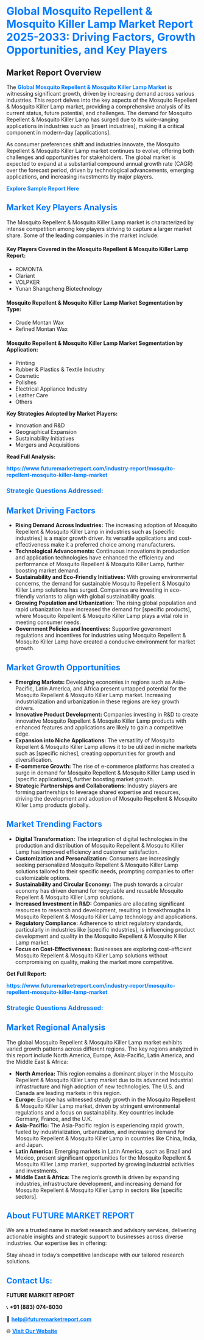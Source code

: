 <h1 style="color: #007BFF;">Global Mosquito Repellent & Mosquito Killer Lamp Market Report 2025-2033: Driving Factors, Growth Opportunities, and Key Players</h1>

<section id="overview">
<h2>Market Report Overview</h2>
<p>The <a href="https://www.futuremarketreport.com/industry-report/mosquito-repellent-mosquito-killer-lamp-market" style="color: #007BFF; text-decoration: none;"><strong>Global Mosquito Repellent & Mosquito Killer Lamp Market</strong></a> is witnessing significant growth, driven by increasing demand across various industries. This report delves into the key aspects of the Mosquito Repellent & Mosquito Killer Lamp market, providing a comprehensive analysis of its current status, future potential, and challenges. The demand for Mosquito Repellent & Mosquito Killer Lamp has surged due to its wide-ranging applications in industries such as [insert industries], making it a critical component in modern-day [applications].</p>
<p>As consumer preferences shift and industries innovate, the Mosquito Repellent & Mosquito Killer Lamp market continues to evolve, offering both challenges and opportunities for stakeholders. The global market is expected to expand at a substantial compound annual growth rate (CAGR) over the forecast period, driven by technological advancements, emerging applications, and increasing investments by major players.</p>
</section>

<section id="overview">
<p><a href="https://www.futuremarketreport.com/request-sample/reportId=37750" style="color: #007BFF; text-decoration: none;"><strong>Explore Sample Report Here</strong></a></p>
</section>

<section id="key-players">
<h2 style="color: #007BFF;">Market Key Players Analysis</h2>
<p>The Mosquito Repellent & Mosquito Killer Lamp market is characterized by intense competition among key players striving to capture a larger market share. Some of the leading companies in the market include:</p>
<h4>Key Players Covered in the Mosquito Repellent & Mosquito Killer Lamp Report:</h4>
<ul><li>ROMONTA</li><li>Clariant</li><li>VOLPKER</li><li>Yunan Shangcheng Biotechnology</li></ul>
<h4>Mosquito Repellent & Mosquito Killer Lamp Market Segmentation by Type:</h4>
<ul><li>Crude Montan Wax</li><li>Refined Montan Wax</li></ul>

<h4>Mosquito Repellent & Mosquito Killer Lamp Market Segmentation by Application:</h4>
<ul><li>Printing</li><li>Rubber &amp; Plastics &amp; Textile Industry</li><li>Cosmetic</li><li>Polishes</li><li>Electrical Appliance Industry</li><li>Leather Care</li><li>Others</li></ul>
<p><strong>Key Strategies Adopted by Market Players:</strong></p>
<ul>
<li>Innovation and R&D</li>
<li>Geographical Expansion</li>
<li>Sustainability Initiatives</li>
<li>Mergers and Acquisitions</li>
</ul>
</section>

<section>
<p><strong>Read Full Analysis: </strong></p><a href="https://www.futuremarketreport.com/industry-report/mosquito-repellent-mosquito-killer-lamp-market" style="color: #007BFF; text-decoration: none;"><strong>https://www.futuremarketreport.com/industry-report/mosquito-repellent-mosquito-killer-lamp-market</strong></a>
<h3 style="color: #007BFF;">Strategic Questions Addressed:</h3>
</section>

<section id="driving-factors">
<h2 style="color: #007BFF;">Market Driving Factors</h2>
<ul>
<li><strong>Rising Demand Across Industries:</strong> The increasing adoption of Mosquito Repellent & Mosquito Killer Lamp in industries such as [specific industries] is a major growth driver. Its versatile applications and cost-effectiveness make it a preferred choice among manufacturers.</li>
<li><strong>Technological Advancements:</strong> Continuous innovations in production and application technologies have enhanced the efficiency and performance of Mosquito Repellent & Mosquito Killer Lamp, further boosting market demand.</li>
<li><strong>Sustainability and Eco-Friendly Initiatives:</strong> With growing environmental concerns, the demand for sustainable Mosquito Repellent & Mosquito Killer Lamp solutions has surged. Companies are investing in eco-friendly variants to align with global sustainability goals.</li>
<li><strong>Growing Population and Urbanization:</strong> The rising global population and rapid urbanization have increased the demand for [specific products], where Mosquito Repellent & Mosquito Killer Lamp plays a vital role in meeting consumer needs.</li>
<li><strong>Government Policies and Incentives:</strong> Supportive government regulations and incentives for industries using Mosquito Repellent & Mosquito Killer Lamp have created a conducive environment for market growth.</li>
</ul>
</section>

<section id="growth-opportunities">
<h2 style="color: #007BFF;">Market Growth Opportunities</h2>
<ul>
<li><strong>Emerging Markets:</strong> Developing economies in regions such as Asia-Pacific, Latin America, and Africa present untapped potential for the Mosquito Repellent & Mosquito Killer Lamp market. Increasing industrialization and urbanization in these regions are key growth drivers.</li>
<li><strong>Innovative Product Development:</strong> Companies investing in R&D to create innovative Mosquito Repellent & Mosquito Killer Lamp products with enhanced features and applications are likely to gain a competitive edge.</li>
<li><strong>Expansion into Niche Applications:</strong> The versatility of Mosquito Repellent & Mosquito Killer Lamp allows it to be utilized in niche markets such as [specific niches], creating opportunities for growth and diversification.</li>
<li><strong>E-commerce Growth:</strong> The rise of e-commerce platforms has created a surge in demand for Mosquito Repellent & Mosquito Killer Lamp used in [specific applications], further boosting market growth.</li>
<li><strong>Strategic Partnerships and Collaborations:</strong> Industry players are forming partnerships to leverage shared expertise and resources, driving the development and adoption of Mosquito Repellent & Mosquito Killer Lamp products globally.</li>
</ul>
</section>

<section id="trending-factors">
<h2 style="color: #007BFF;">Market Trending Factors</h2>
<ul>
<li><strong>Digital Transformation:</strong> The integration of digital technologies in the production and distribution of Mosquito Repellent & Mosquito Killer Lamp has improved efficiency and customer satisfaction.</li>
<li><strong>Customization and Personalization:</strong> Consumers are increasingly seeking personalized Mosquito Repellent & Mosquito Killer Lamp solutions tailored to their specific needs, prompting companies to offer customizable options.</li>
<li><strong>Sustainability and Circular Economy:</strong> The push towards a circular economy has driven demand for recyclable and reusable Mosquito Repellent & Mosquito Killer Lamp solutions.</li>
<li><strong>Increased Investment in R&D:</strong> Companies are allocating significant resources to research and development, resulting in breakthroughs in Mosquito Repellent & Mosquito Killer Lamp technology and applications.</li>
<li><strong>Regulatory Compliance:</strong> Adherence to strict regulatory standards, particularly in industries like [specific industries], is influencing product development and quality in the Mosquito Repellent & Mosquito Killer Lamp market.</li>
<li><strong>Focus on Cost-Effectiveness:</strong> Businesses are exploring cost-efficient Mosquito Repellent & Mosquito Killer Lamp solutions without compromising on quality, making the market more competitive.</li>
</ul>
</section>

<section>
<p><strong>Get Full Report: </strong></p><a href="https://www.futuremarketreport.com/industry-report/mosquito-repellent-mosquito-killer-lamp-market" style="color: #007BFF; text-decoration: none;"><strong>https://www.futuremarketreport.com/industry-report/mosquito-repellent-mosquito-killer-lamp-market</strong></a>
<h3 style="color: #007BFF;">Strategic Questions Addressed:</h3>
</section>


<section id="regional-analysis">
<h2 style="color: #007BFF;">Market Regional Analysis</h2>
<p>The global Mosquito Repellent & Mosquito Killer Lamp market exhibits varied growth patterns across different regions. The key regions analyzed in this report include North America, Europe, Asia-Pacific, Latin America, and the Middle East & Africa:</p>
<ul>
<li><strong>North America:</strong> This region remains a dominant player in the Mosquito Repellent & Mosquito Killer Lamp market due to its advanced industrial infrastructure and high adoption of new technologies. The U.S. and Canada are leading markets in this region.</li>
<li><strong>Europe:</strong> Europe has witnessed steady growth in the Mosquito Repellent & Mosquito Killer Lamp market, driven by stringent environmental regulations and a focus on sustainability. Key countries include Germany, France, and the U.K.</li>
<li><strong>Asia-Pacific:</strong> The Asia-Pacific region is experiencing rapid growth, fueled by industrialization, urbanization, and increasing demand for Mosquito Repellent & Mosquito Killer Lamp in countries like China, India, and Japan.</li>
<li><strong>Latin America:</strong> Emerging markets in Latin America, such as Brazil and Mexico, present significant opportunities for the Mosquito Repellent & Mosquito Killer Lamp market, supported by growing industrial activities and investments.</li>
<li><strong>Middle East & Africa:</strong> The region’s growth is driven by expanding industries, infrastructure development, and increasing demand for Mosquito Repellent & Mosquito Killer Lamp in sectors like [specific sectors].</li>
</ul>
</section>

<footer>
<h2 style="color: #007BFF;">About FUTURE MARKET REPORT</h2>
<p>We are a trusted name in market research and advisory services, delivering actionable insights and strategic support to businesses across diverse industries. Our expertise lies in offering:</p>

<p>Stay ahead in today’s competitive landscape with our tailored research solutions.</p>

<h2 style="color: #007BFF;">Contact Us:</h2>
<p><strong>FUTURE MARKET REPORT</strong></p>
<p>📞 <strong>+91 (883) 074-8030</strong></p>
<p>📧 <strong><a href="mailto:help@futuremarketreport.com" style="color: #007BFF;">help@futuremarketreport.com</a></strong></p>
<p>🌐 <strong><a href="https://www.futuremarketreport.com/" style="color: #007BFF;">Visit Our Website</a></strong></p>
</footer>